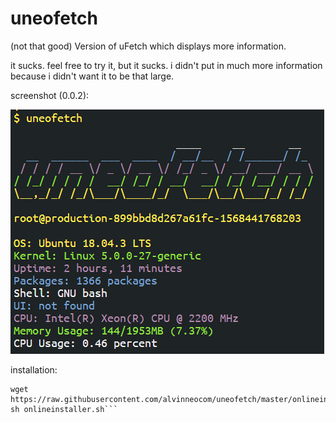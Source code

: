 # uneofetch
(not that good) Version of uFetch which displays more information.

it sucks. feel free to try it, but it sucks.
i didn't put in much more information because i didn't want it to be that large.

screenshot (0.0.2):

![Screenshot of the terminal](https://github.com/alvinneocom/uneofetch/blob/master/scrot.PNG?raw=true)

installation:
```
wget https://raw.githubusercontent.com/alvinneocom/uneofetch/master/onlineinstaller.sh
sh onlineinstaller.sh```
